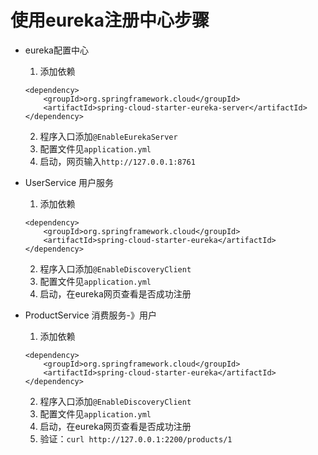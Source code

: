 # 使用eureka注册中心步骤

- eureka配置中心
    1. 添加依赖
    ```
    <dependency>
        <groupId>org.springframework.cloud</groupId>
        <artifactId>spring-cloud-starter-eureka-server</artifactId>
    </dependency>
    ```
    2. 程序入口添加`@EnableEurekaServer`
    3. 配置文件见`application.yml`
    4. 启动，网页输入`http://127.0.0.1:8761`

- UserService 用户服务
    1. 添加依赖
    ```
    <dependency>
        <groupId>org.springframework.cloud</groupId>
        <artifactId>spring-cloud-starter-eureka</artifactId>
    </dependency>
    ```
    2. 程序入口添加`@EnableDiscoveryClient`
    3. 配置文件见`application.yml`
    4. 启动，在eureka网页查看是否成功注册

- ProductService 消费服务-》用户
    1. 添加依赖
    ```
    <dependency>
        <groupId>org.springframework.cloud</groupId>
        <artifactId>spring-cloud-starter-eureka</artifactId>
    </dependency>
    ```
    2. 程序入口添加`@EnableDiscoveryClient`
    3. 配置文件见`application.yml`
    4. 启动，在eureka网页查看是否成功注册
    5. 验证：`curl http://127.0.0.1:2200/products/1`
